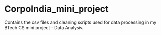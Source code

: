 # CorpoIndia_mini_project
Contains the csv files and cleaning scripts used for data processing in my BTech CS mini project - Data Analysis.

